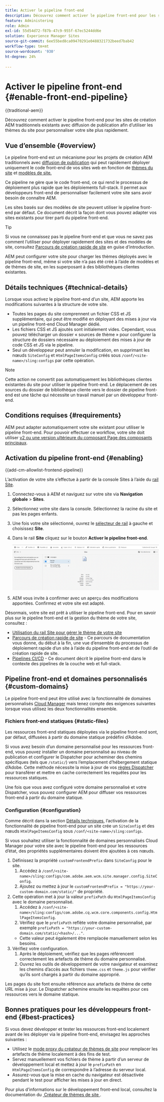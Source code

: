 ```yaml
---
title: Activer le pipeline front-end
description: Découvrez comment activer le pipeline front-end pour les sites de création AEM traditionnels existants avec diffusion de publication afin d’utiliser les thèmes du site pour personnaliser votre site plus rapidement.
feature: Administering
role: Admin
exl-id: 55d54d72-f87b-47c9-955f-67ec5244dd6e
solution: Experience Manager Sites
source-git-commit: 6ee55bed8ca09470291e0488321732beed7bab42
workflow-type: tm+mt
source-wordcount: '930'
ht-degree: 24%

---
```



# Activer le pipeline front-end {#enable-front-end-pipeline}

{{traditional-aem}}

Découvrez comment activer le pipeline front-end pour les sites de création AEM traditionnels existants avec diffusion de publication afin d’utiliser les thèmes du site pour personnaliser votre site plus rapidement.

## Vue d’ensemble {#overview}

Le pipeline front-end est un mécanisme pour les projets de création AEM traditionnels avec [diffusion de publication](/help/sites-cloud/authoring/author-publish.md) qui peut rapidement déployer uniquement le code front-end de vos sites web en fonction de [thèmes du site](site-themes.md) et [modèles de site.](site-templates.md)

Ce pipeline ne gère que le code front-end, ce qui rend le processus de déploiement plus rapide que les déploiements full-stack. Il permet aux développeurs front-end de personnaliser facilement votre site sans avoir besoin de connaître AEM.

Les sites basés sur des modèles de site peuvent utiliser le pipeline front-end par défaut. Ce document décrit la façon dont vous pouvez adapter vos sites existants pour tirer parti du pipeline front-end.

>[!TIP]
>
>Si vous ne connaissez pas le pipeline front-end et que vous ne savez pas comment l’utiliser pour déployer rapidement des sites et des modèles de site, consultez [Parcours de création rapide de site](/help/journey-sites/quick-site/overview.md) en guise d’introduction.

AEM peut configurer votre site pour charger les thèmes déployés avec le pipeline front-end, même si votre site n’a pas été créé à l’aide de modèles et de thèmes de site, en les superposant à des bibliothèques clientes existantes.

## Détails techniques {#technical-details}

Lorsque vous activez le pipeline front-end d’un site, AEM apporte les modifications suivantes à la structure de votre site.

* Toutes les pages du site comprennent un fichier CSS et JS supplémentaire, qui peut être modifié en déployant des mises à jour via un pipeline front-end Cloud Manager dédié.
* Les fichiers CSS et JS ajoutés sont initialement vides. Cependant, vous pouvez télécharger un dossier « sources de thème » pour configurer la structure de dossiers nécessaire au déploiement des mises à jour de code CSS et JS via le pipeline.
* Seul un développeur peut annuler la modification, en supprimant les nœuds `SiteConfig` et `HtmlPageItemsConfig` créés sous `/conf/<site-name>/sling:configs` par cette opération.

>[!NOTE]
>
>Cette action ne convertit pas automatiquement les bibliothèques clientes existantes du site pour utiliser le pipeline front-end. Le déplacement de ces sources du dossier de bibliothèque cliente vers le dossier de pipeline front-end est une tâche qui nécessite un travail manuel par un développeur front-end.

## Conditions requises {#requirements}

AEM peut adapter automatiquement votre site existant pour utiliser le pipeline front-end. Pour pouvoir effectuer ce workflow, votre site doit utiliser [v2 ou une version ultérieure du composant Page des composants principaux](https://experienceleague.adobe.com/fr/docs/experience-manager-core-components/using/wcm-components/page).

## Activation du pipeline front-end {#enabling}

{{add-cm-allowlist-frontend-pipeline}}

L’activation de votre site s’effectue à partir de la console Sites à l’aide du [rail Site](site-rail.md).

1. Connectez-vous à AEM et naviguez sur votre site via **Navigation globale** > **Sites**.
1. Sélectionnez votre site dans la console. Sélectionnez la racine du site et pas les pages enfants.
1. Une fois votre site sélectionné, ouvrez le [sélecteur de rail](/help/sites-cloud/authoring/basic-handling.md#rail-selector) à gauche et choisissez **Site**.
1. Dans le rail **Site** cliquez sur le bouton **Activer le pipeline front-end**.

   ![Activation du pipeline front-end](/help/sites-cloud/administering/assets/enable-front-end-pipeline.png)

1. AEM vous invite à confirmer avec un aperçu des modifications apportées. Confirmez et votre site est adapté.

Désormais, votre site est prêt à utiliser le pipeline front-end. Pour en savoir plus sur le pipeline front-end et la gestion du thème de votre site, consultez :

* [Utilisation du rail Site pour gérer le thème de votre site](site-rail.md)
* [Parcours de création rapide de site](/help/journey-sites/quick-site/overview.md) - Ce parcours de documentation vous donne, du début à la fin, une vue d’ensemble du processus de déploiement rapide d’un site à l’aide du pipeline front-end et de l’outil de création rapide de site.
* [Pipelines CI/CD](/help/implementing/cloud-manager/configuring-pipelines/introduction-ci-cd-pipelines.md#front-end) - Ce document décrit le pipeline front-end dans le contexte des pipelines de la couche web et full-stack.

## Pipeline front-end et domaines personnalisés {#custom-domains}

Le pipeline front-end peut être utilisé avec la fonctionnalité de domaines personnalisés [Cloud Manager](/help/implementing/cloud-manager/custom-domain-names/introduction.md) mais tenez compte des exigences suivantes lorsque vous utilisez les deux fonctionnalités ensemble.

### Fichiers front-end statiques {#static-files}

Les ressources front-end statiques déployées via le pipeline front-end sont, par défaut, diffusées à partir du domaine statique prédéfini d’Adobe.

Si vous avez besoin d’un domaine personnalisé pour les ressources front-end, vous pouvez installer un domaine personnalisé au niveau de publication et configurer le Dispatcher pour acheminer des chemins spécifiques (tels que `/static/`) vers l’emplacement d’hébergement statique d’Adobe. Cette méthode nécessite la mise à jour de vos [règles Dispatcher](https://experienceleague.adobe.com/fr/docs/experience-manager-dispatcher/using/dispatcher) pour transférer et mettre en cache correctement les requêtes pour les ressources statiques.

Une fois que vous avez configuré votre domaine personnalisé et votre Dispatcher, vous pouvez configurer AEM pour diffuser vos ressources front-end à partir du domaine statique.

### Configuration {#configuration}

Comme décrit dans la section [Détails techniques](#technical-details), l’activation de la fonctionnalité de pipeline front-end pour un site crée un `SiteConfig` et des nœuds `HtmlPageItemsConfig` sous `/conf/<site-name>/sling:configs`.

Si vous souhaitez utiliser la fonctionnalité de domaines personnalisés Cloud Manager pour votre site avec le pipeline front-end pour les ressources d’état, des propriétés supplémentaires doivent être ajoutées à ces nœuds.

1. Définissez la propriété `customFrontendPrefix` dans `SiteConfig` pour le site.
   1. Accédez à `/conf/<site-name>/sling:configs/com.adobe.aem.wcm.site.manager.config.SiteConfig`.
   1. Ajoutez ou mettez à jour le `customFrontendPrefix = "https://your-custom-domain.com/static/"` de propriété.
1. Cette opération met à jour la valeur `prefixPath` du `HtmlPageItemsConfig` avec le domaine personnalisé.
   1. Accédez à `/conf/<site-name>/sling:configs/com.adobe.cq.wcm.core.components.config.HtmlPageItemsConfig`.
   1. Vérifiez que le `prefixPath` reflète votre domaine personnalisé, par exemple `prefixPath = "https://your-custom-domain.com/static/<hash>/..."`.
   * Cette valeur peut également être remplacée manuellement selon les besoins.
1. Vérifiez votre configuration.
   1. Après le déploiement, vérifiez que les pages référencent correctement les artefacts de thème du domaine personnalisé.
   1. Ouvrez les outils de développement de votre navigateur et examinez les chemins d’accès aux fichiers `theme.css` et `theme.js` pour vérifier qu’ils sont chargés à partir du domaine approprié.

Les pages du site font ensuite référence aux artefacts de thème de cette URL mise à jour. Le Dispatcher achemine ensuite les requêtes pour ces ressources vers le domaine statique.

## Bonnes pratiques pour les développeurs front-end {#best-practices}

Si vous devez développer et tester les ressources front-end localement avant de les déployer via le pipeline front-end, envisagez les approches suivantes :

* Utilisez le [mode proxy du créateur de thèmes de site](https://github.com/adobe/aem-site-theme-builder?tab=readme-ov-file#proxy) pour remplacer les artefacts de thème localement à des fins de test.
* Servez manuellement vos fichiers de thème à partir d’un serveur de développement local et mettez à jour le `prefixPath` en `HtmlPageItemsConfig` de correspondre à l’adresse du serveur local.
* Assurez-vous que la mise en cache du navigateur est désactivée pendant le test pour afficher les mises à jour en direct.

Pour plus d’informations sur le développement front-end local, consultez la documentation du [&#x200B; Créateur de thèmes de site &#x200B;](https://github.com/adobe/aem-site-theme-builder).
